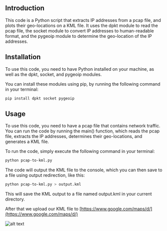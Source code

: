 ## Introduction
This code is a Python script that extracts IP addresses from a pcap file, and plots their geo-locations on a KML file. It uses the dpkt module to read the pcap file, the socket module to convert IP addresses to human-readable format, and the pygeoip module to determine the geo-location of the IP addresses.

## Installation
To use this code, you need to have Python installed on your machine, as well as the dpkt, socket, and pygeoip modules.

You can install these modules using pip, by running the following command in your terminal:
```bash
pip install dpkt socket pygeoip
```
## Usage
To use this code, you need to have a pcap file that contains network traffic. You can run the code by running the main() function, which reads the pcap file, extracts the IP addresses, determines their geo-locations, and generates a KML file.

To run the code, simply execute the following command in your terminal:
```bash
python pcap-to-kml.py
```
The code will output the KML file to the console, which you can then save to a file using output redirection, like this:
```bash
python pcap-to-kml.py > output.kml
```
This will save the KML output to a file named output.kml in your current directory.

After that we upload our KML file to [https://www.google.com/maps/d/](https://www.google.com/maps/d/)

![alt text](https://miro.medium.com/v2/resize:fit:1400/format:webp/1*rUy66_DRSEgZZirXW76ZxQ.png)
